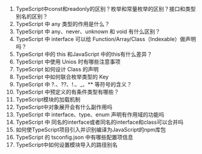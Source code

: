 1. TypeScript中const和readonly的区别？枚举和常量枚举的区别？接口和类型别名的区别？
2. TypeScript 中 any 类型的作用是什么？
3. TypeScript 中 any、never、unknown 和 void 有什么区别？
4. TypeScript 中 interface 可以给 Function/Array/Class（Indexable）做声明吗？
5. TypeScript 中的 this 和JavaScript 中的this有什么差异？
6. TypeScript 中使用 Unios 时有哪些注意事项
7. TypeScript 如何设计 Class 的声明
8. TypeScript 中如何联合枚举类型的 Key
9. TypeScript 中 ?.、??、!.、_、** 等符号的含义？
10. TypeScript 中预定义的有条件类型有哪些？
11. TypeScript模块的加载机制
12. TypeScript中对象展开会有什么副作用吗
13. TypeScript 中 interface、type、enum 声明有作用域的功能吗
14. TypeScript 中 同名的interface或者同名的interface和class可以合并吗
15. 如何使TypeScript项目引入并识别编译为JavaScript的npm库包
16. TypeScript 的 tsconfig.json 中有哪些配置项信息
17. TypeScript中如何设置模块导入的路径别名